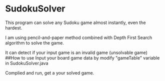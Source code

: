 # SudokuSolver
This program can solve any Sudoku game almost instantly, even the hardest.

I am using pencil-and-paper method combined with Depth First Search algorithm to solve the game.

It can detect if your input game is an invalid game (unsolvable game)
##How to use
Input your board game data by modify "gameTable" variable in SudokuSolver.java

Complied and run, get a your solved game.
